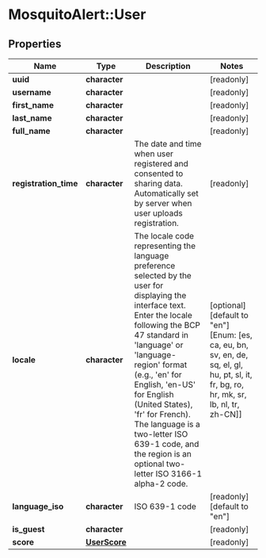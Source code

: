 # MosquitoAlert::User


## Properties
Name | Type | Description | Notes
------------ | ------------- | ------------- | -------------
**uuid** | **character** |  | [readonly] 
**username** | **character** |  | [readonly] 
**first_name** | **character** |  | [readonly] 
**last_name** | **character** |  | [readonly] 
**full_name** | **character** |  | [readonly] 
**registration_time** | **character** | The date and time when user registered and consented to sharing data. Automatically set by server when user uploads registration. | [readonly] 
**locale** | **character** | The locale code representing the language preference selected by the user for displaying the interface text. Enter the locale following the BCP 47 standard in &#39;language&#39; or &#39;language-region&#39; format (e.g., &#39;en&#39; for English, &#39;en-US&#39; for English (United States), &#39;fr&#39; for French). The language is a two-letter ISO 639-1 code, and the region is an optional two-letter ISO 3166-1 alpha-2 code. | [optional] [default to &quot;en&quot;] [Enum: [es, ca, eu, bn, sv, en, de, sq, el, gl, hu, pt, sl, it, fr, bg, ro, hr, mk, sr, lb, nl, tr, zh-CN]] 
**language_iso** | **character** | ISO 639-1 code | [readonly] [default to &quot;en&quot;] 
**is_guest** | **character** |  | [readonly] 
**score** | [**UserScore**](UserScore.md) |  | [readonly] 


